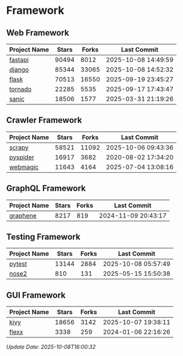 # Framework

## Web Framework
| Project Name | Stars | Forks | Last Commit |
| ------------ | ----- | ----- | ----------- |
| [fastapi](https://github.com/fastapi/fastapi) | 90494 | 8012 | 2025-10-08 14:49:59 |
| [django](https://github.com/django/django) | 85344 | 33065 | 2025-10-08 14:52:32 |
| [flask](https://github.com/pallets/flask) | 70513 | 16550 | 2025-09-19 23:45:27 |
| [tornado](https://github.com/tornadoweb/tornado) | 22285 | 5535 | 2025-09-17 17:43:47 |
| [sanic](https://github.com/sanic-org/sanic) | 18506 | 1577 | 2025-03-31 21:19:26 |

## Crawler Framework
| Project Name | Stars | Forks | Last Commit |
| ------------ | ----- | ----- | ----------- |
| [scrapy](https://github.com/scrapy/scrapy) | 58521 | 11092 | 2025-10-06 09:43:36 |
| [pyspider](https://github.com/binux/pyspider) | 16917 | 3682 | 2020-08-02 17:34:20 |
| [webmagic](https://github.com/code4craft/webmagic) | 11643 | 4164 | 2025-07-04 13:08:16 |

## GraphQL Framework
| Project Name | Stars | Forks | Last Commit |
| ------------ | ----- | ----- | ----------- |
| [graphene](https://github.com/graphql-python/graphene) | 8217 | 819 | 2024-11-09 20:43:17 |

## Testing Framework
| Project Name | Stars | Forks | Last Commit |
| ------------ | ----- | ----- | ----------- |
| [pytest](https://github.com/pytest-dev/pytest) | 13144 | 2884 | 2025-10-08 05:57:49 |
| [nose2](https://github.com/nose-devs/nose2) | 810 | 131 | 2025-05-15 15:50:38 |

## GUI Framework
| Project Name | Stars | Forks | Last Commit |
| ------------ | ----- | ----- | ----------- |
| [kivy](https://github.com/kivy/kivy) | 18656 | 3142 | 2025-10-07 19:38:11 |
| [flexx](https://github.com/flexxui/flexx) | 3338 | 259 | 2024-01-06 22:16:26 |

*Update Date: 2025-10-08T16:00:32*